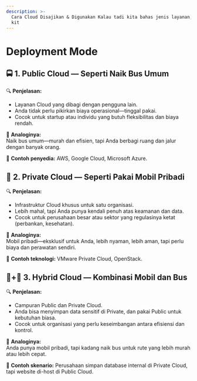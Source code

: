 ```yaml
---
description: >-
  Cara Cloud Disajikan & Digunakan Kalau tadi kita bahas jenis layanan, sekarang
  kit
---
```


# Deployment Mode

## 🚍 1. Public Cloud — Seperti Naik Bus Umum

🔍 **Penjelasan:**

* Layanan Cloud yang dibagi dengan pengguna lain.
* Anda tidak perlu pikirkan biaya operasional—tinggal pakai.
* Cocok untuk startup atau individu yang butuh fleksibilitas dan biaya rendah.

💬 **Analoginya:**\
Naik bus umum—murah dan efisien, tapi Anda berbagi ruang dan jalur dengan banyak orang.

🧩 **Contoh penyedia:** AWS, Google Cloud, Microsoft Azure.

## 🚗 2. Private Cloud — Seperti Pakai Mobil Pribadi

🔍 **Penjelasan:**

* Infrastruktur Cloud khusus untuk satu organisasi.
* Lebih mahal, tapi Anda punya kendali penuh atas keamanan dan data.
* Cocok untuk perusahaan besar atau sektor yang regulasinya ketat (perbankan, kesehatan).

💬 **Analoginya:**\
Mobil pribadi—eksklusif untuk Anda, lebih nyaman, lebih aman, tapi perlu biaya dan perawatan sendiri.

🧩 **Contoh teknologi:** VMware Private Cloud, OpenStack.

## 🚙+🚌 3. Hybrid Cloud — Kombinasi Mobil dan Bus

🔍 **Penjelasan:**

* Campuran Public dan Private Cloud.
* Anda bisa menyimpan data sensitif di Private, dan pakai Public untuk kebutuhan biasa.
* Cocok untuk organisasi yang perlu keseimbangan antara efisiensi dan kontrol.

💬 **Analoginya:**\
Anda punya mobil pribadi, tapi kadang naik bus untuk rute yang lebih murah atau lebih cepat.

🧩 **Contoh skenario:** Perusahaan simpan database internal di Private Cloud, tapi website di-host di Public Cloud.
